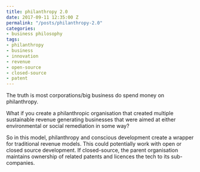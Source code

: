 ```yaml
---
title: philanthropy 2.0
date: 2017-09-11 12:35:00 Z
permalink: "/posts/philanthropy-2.0"
categories:
- business philosophy
tags:
- philanthropy
- business
- innovation
- revenue
- open-source
- closed-source
- patent
---
```


The truth is most corporations/big business do spend money on philanthropy. 

What if you create a philanthropic organisation that created multiple sustainable revenue generating businesses that were aimed at either environmental or social remediation in some way?

So in this model, philanthropy and conscious development create a wrapper for traditional revenue models. This could potentially work with open or closed source development. If closed-source, the parent organisation maintains ownership of related patents and licences the tech to its sub-companies.